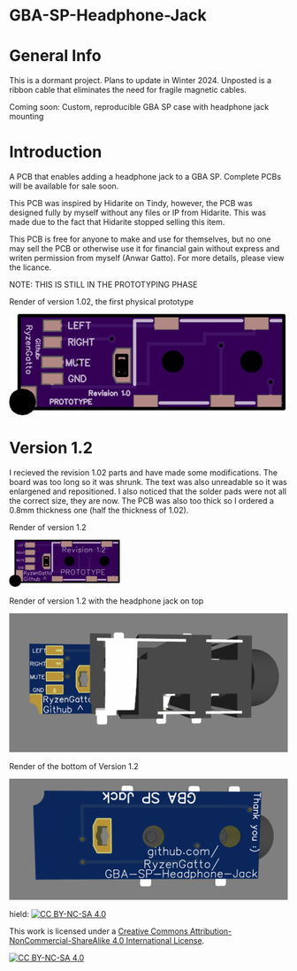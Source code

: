 # GBA-SP-Headphone-Jack

# General Info

This is a dormant project. Plans to update in Winter 2024. Unposted is a ribbon cable that eliminates the need for fragile magnetic cables.

Coming soon: Custom, reproducible GBA SP case with headphone jack mounting

# Introduction
A PCB that enables adding a headphone jack to a GBA SP. Complete PCBs will be available for sale soon.

This PCB was inspired by Hidarite on Tindy, however, the PCB was designed fully by myself without any files or IP from Hidarite. This was made due to the fact that Hidarite stopped selling this item.

This PCB is free for anyone to make and use for themselves, but no one may sell the PCB or otherwise use it for financial gain without express and writen permission from myself (Anwar Gatto). For more details, please view the licance.

NOTE: THIS IS STILL IN THE PROTOTYPING PHASE

Render of version 1.02, the first physical prototype

![Render of version 1.02, the first physical prototype](https://github.com/RyzenGatto/GBA-SP-Headphone-Jack/blob/1d049385009652ea5a4f1fc19d6b591e9ec7b806/Pictures/Revision%201.02/b457a39e68feec032dceda5cca4cb670.png)

# Version 1.2

I recieved the revision 1.02 parts and have made some modifications. The board was too long so it was shrunk. The text was also unreadable so it was enlargened and repositioned. I also noticed that the solder pads were not all the correct size, they are now. The PCB was also too thick so I ordered a 0.8mm thickness one (half the thickness of 1.02). 

Render of version 1.2

![Render of version 1.2](https://github.com/RyzenGatto/GBA-SP-Headphone-Jack/blob/main/Pictures/Revision%201.2/oshparkv2top.png)

Render of version 1.2 with the headphone jack on top

![Render of version 1.2](https://github.com/RyzenGatto/GBA-SP-Headphone-Jack/blob/1d049385009652ea5a4f1fc19d6b591e9ec7b806/Pictures/Revision%201.2/pcbv2.PNG)

Render of the bottom of Version 1.2

![Render of version 1.2](https://github.com/RyzenGatto/GBA-SP-Headphone-Jack/blob/1d049385009652ea5a4f1fc19d6b591e9ec7b806/Pictures/Revision%201.2/pcbv2bottom.PNG)


hield: [![CC BY-NC-SA 4.0][cc-by-nc-sa-shield]][cc-by-nc-sa]

This work is licensed under a
[Creative Commons Attribution-NonCommercial-ShareAlike 4.0 International License][cc-by-nc-sa].

[![CC BY-NC-SA 4.0][cc-by-nc-sa-image]][cc-by-nc-sa]

[cc-by-nc-sa]: http://creativecommons.org/licenses/by-nc-sa/4.0/
[cc-by-nc-sa-image]: https://licensebuttons.net/l/by-nc-sa/4.0/88x31.png
[cc-by-nc-sa-shield]: https://img.shields.io/badge/License-CC%20BY--NC--SA%204.0-lightgrey.svg
